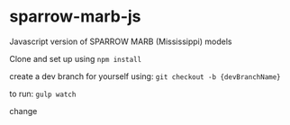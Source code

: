# sparrow-marb-js
Javascript version of SPARROW MARB (Mississippi) models

Clone and set up using `npm install`

create a dev branch for yourself using: `git checkout -b {devBranchName}`

to run: `gulp watch`




change